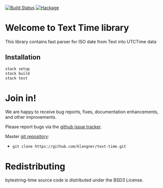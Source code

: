 [![Build Status](https://travis-ci.org/klangner/text-time.svg?branch=master)](https://travis-ci.org/klangner/text-time)
[![Hackage](https://img.shields.io/hackage/v/text-time.svg)](https://hackage.haskell.org/package/text-time)

# Welcome to Text Time library

This library contains fast parser for ISO date from Text into UTCTime data



## Installation

```sh
stack setup
stack build
stack test
```


# Join in!

We are happy to receive bug reports, fixes, documentation enhancements,
and other improvements.

Please report bugs via the
[github issue tracker](http://github.com/klangner/text-time/issues).

Master [git repository](http://github.com/klangner/text-time):

* `git clone https://github.com/klangner/text-time.git`


# Redistributing

bytestring-time source code is distributed under the BSD3 License.
